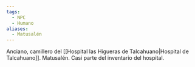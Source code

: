 ```yaml
---
tags:
  - NPC
  - Humano
aliases:
  - Matusalén
---
```

Anciano, camillero del [[Hospital las Higueras de Talcahuano|Hospital de Talcahuano]]. Matusalén. Casi parte del inventario del hospital.